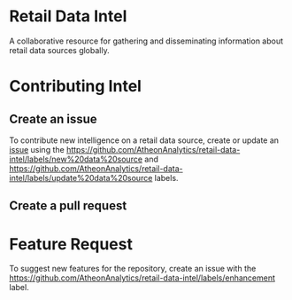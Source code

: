 # Retail Data Intel
A collaborative resource for gathering and disseminating information about retail data sources globally.

# Contributing Intel
## Create an issue
To contribute new intelligence on a retail data source, create or update an [issue](https://github.com/AtheonAnalytics/retail-data-intel/issues) using the https://github.com/AtheonAnalytics/retail-data-intel/labels/new%20data%20source and https://github.com/AtheonAnalytics/retail-data-intel/labels/update%20data%20source labels.
## Create a pull request

# Feature Request
To suggest new features for the repository, create an issue with the https://github.com/AtheonAnalytics/retail-data-intel/labels/enhancement label.

